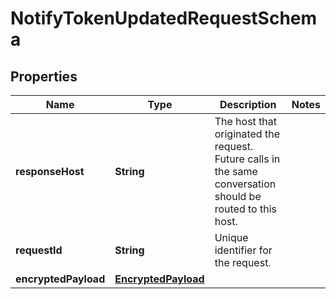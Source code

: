 

# NotifyTokenUpdatedRequestSchema


## Properties

Name | Type | Description | Notes
------------ | ------------- | ------------- | -------------
**responseHost** | **String** | The host that originated the request. Future calls in the same conversation should be routed to this host.  | 
**requestId** | **String** | Unique identifier for the request.  | 
**encryptedPayload** | [**EncryptedPayload**](EncryptedPayload.md) |  | 



